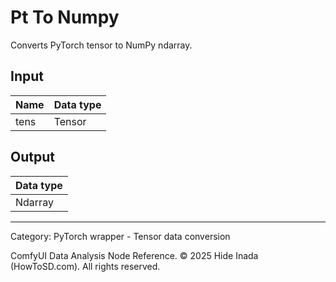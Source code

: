 # Pt To Numpy
Converts PyTorch tensor to NumPy ndarray.

## Input
| Name | Data type |
|---|---|
| tens | Tensor |

## Output
| Data type |
|---|
| Ndarray |

<HR>
Category: PyTorch wrapper - Tensor data conversion

ComfyUI Data Analysis Node Reference. © 2025 Hide Inada (HowToSD.com). All rights reserved.
